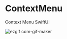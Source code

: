 # ContextMenu
Context Menu SwiftUI

![ezgif com-gif-maker](https://user-images.githubusercontent.com/98979530/162625257-08321778-47d2-4ee3-ba66-8e2f58999d41.gif)
